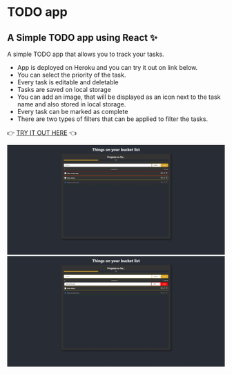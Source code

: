 # TODO app
##  A Simple TODO app using React ✨

A simple TODO app that allows you to track your tasks.

- App is deployed on Heroku and you can try it out on link below.
- You can select the priority of the task.
- Every task is editable and deletable
- Tasks are saved on local storage
- You can add an image, that will be displayed as an icon next to the task name and also stored in local storage.
- Every task can be marked as complete
- There are two types of filters that can be applied to filter the tasks.

👉 [TRY IT OUT HERE](https://arcane-tundra-07151.herokuapp.com/) 👈


![Piture1](./git-assets/1.JPG)
![Piture2](./git-assets/2.JPG)


